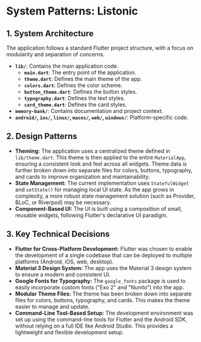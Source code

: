 # System Patterns: Listonic

## 1. System Architecture

The application follows a standard Flutter project structure, with a focus on modularity and separation of concerns.

- **`lib/`**: Contains the main application code.
  - **`main.dart`**: The entry point of the application.
  - **`theme.dart`**: Defines the main theme of the app.
  - **`colors.dart`**: Defines the color scheme.
  - **`button_theme.dart`**: Defines the button styles.
  - **`typography.dart`**: Defines the text styles.
  - **`card_theme.dart`**: Defines the card styles.
- **`memory-bank/`**: Contains documentation and project context.
- **`android/`, `ios/`, `linux/`, `macos/`, `web/`, `windows/`**: Platform-specific code.

## 2. Design Patterns

- **Theming:** The application uses a centralized theme defined in `lib/theme.dart`. This theme is then applied to the entire `MaterialApp`, ensuring a consistent look and feel across all widgets. Theme data is further broken down into separate files for colors, buttons, typography, and cards to improve organization and maintainability.
- **State Management:** The current implementation uses `StatefulWidget` and `setState()` for managing local UI state. As the app grows in complexity, a more robust state management solution (such as Provider, BLoC, or Riverpod) may be necessary.
- **Component-Based UI:** The UI is built using a composition of small, reusable widgets, following Flutter's declarative UI paradigm.

## 3. Key Technical Decisions

- **Flutter for Cross-Platform Development:** Flutter was chosen to enable the development of a single codebase that can be deployed to multiple platforms (Android, iOS, web, desktop).
- **Material 3 Design System:** The app uses the Material 3 design system to ensure a modern and consistent UI.
- **Google Fonts for Typography:** The `google_fonts` package is used to easily incorporate custom fonts ("Exo 2" and "Nunito") into the app.
- **Modular Theme Files:** The theme has been broken down into separate files for colors, buttons, typography, and cards. This makes the theme easier to manage and update.
- **Command-Line Tool-Based Setup:** The development environment was set up using the command-line tools for Flutter and the Android SDK, without relying on a full IDE like Android Studio. This provides a lightweight and flexible development setup.
